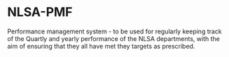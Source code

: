# NLSA-PMF
Performance management system - to be used for regularly keeping track of the Quartly and yearly performance of the NLSA departments, with the aim of ensuring that they all have met they targets as prescribed.
